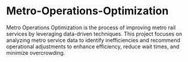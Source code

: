# Metro-Operations-Optimization
Metro Operations Optimization is the process of improving metro rail services by leveraging data-driven techniques. This project focuses on analyzing metro service data to identify inefficiencies and recommend operational adjustments to enhance efficiency, reduce wait times, and minimize overcrowding.  
